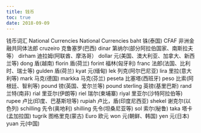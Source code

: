```yaml
---
title: 钱币
toc: true
date: 2018-09-09
---
```


钱币词汇
National Currencies
National Currencies
baht 铢(泰国)
CFAF 非洲金融共同体法郎
cruzeiro 克鲁塞罗(巴西)
dinar 第纳尔(部分阿拉伯国家、南斯拉夫等）
dirham 迪拉姆(阿联酋、摩洛哥）
dollar 元(美国、澳大利亚、加拿大、新西兰等)
dong 盾(越南)
florin 盾(荷兰)
forint 福林(匈牙利)
franc 法郎(法国、比利时、瑞士等)
gulden 盾(荷兰)
kyat 元(缅甸)
lek 列克(阿尔巴尼亚)
lira 里拉(意大利等)
mark 马克(德国)
markka 马克(芬兰)
peseta 比塞塔(西班牙)
peso 比索(阿根廷、智利等)
pound 镑(英国、爱尔兰等)
pound sterling 英镑(基里巴斯)
rand 兰特(南非)
rial 里亚尔(伊朗等)
riel 瑞尔(柬埔寨)
riyal 里亚尔(沙特阿拉伯等)
rupee 卢比(印度、巴基斯坦等)
rupiah 卢比，盾(印度尼西亚)
shekel 谢克尔(以色列)
schilling 先令(奥地利)
shilling 先令(坦桑尼亚等)
sol 索尔(秘鲁)
taka 塔卡(孟加拉国)
tugrik 图格里克(蒙古)
Euro 欧元
won 元(朝鲜、韩国)
yen 元(日本)
yuan 元(中国)
